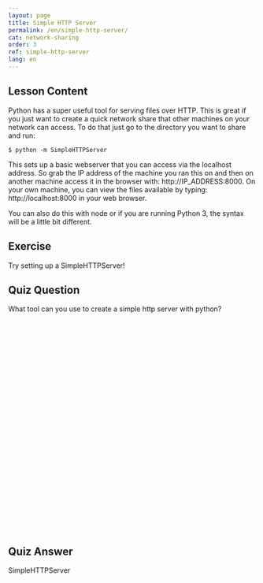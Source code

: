 ```yaml
---
layout: page
title: Simple HTTP Server 
permalink: /en/simple-http-server/
cat: network-sharing
order: 3
ref: simple-http-server
lang: en
---
```


## Lesson Content

Python has a super useful tool for serving files over HTTP. This is great if you just want to create a quick network share that other machines on your network can access. To do that just go to the directory you want to share and run:

`$ python -m SimpleHTTPServer`

This sets up a basic webserver that you can access via the localhost address. So grab the IP address of the machine you ran this on and then on another machine access it in the browser with: http://IP_ADDRESS:8000. On your own machine, you can view the files available by typing: http://localhost:8000 in your web browser.

You can also do this with node or if you are running Python 3, the syntax will be a little bit different.

## Exercise

Try setting up a SimpleHTTPServer!

## Quiz Question

What tool can you use to create a simple http server with python?  
<br /><br /><br /><br /><br /><br /><br /><br /><br /><br /><br /><br /><br /><br /><br /><br /><br /><br /><br /><br /><br /><br /><br /><br /><br /><br /> 
## Quiz Answer

SimpleHTTPServer